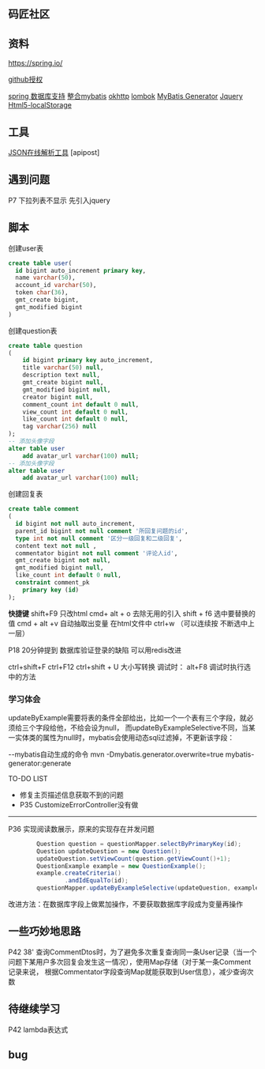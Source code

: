 ## 码匠社区

## 资料
https://spring.io/

[github授权](https://developer.github.com/apps/building-oauth-apps/authorizing-oauth-apps/)

[spring 数据库支持](https://docs.spring.io/spring-boot/docs/2.0.0.RC1/reference/htmlsingle/#boot-features-embedded-database-support)
[整合mybatis](http://mybatis.org/spring-boot-starter/mybatis-spring-boot-autoconfigure/)
[okhttp]()
[lombok](https://projectlombok.org/features/all)
[MyBatis Generator](http://mybatis.org/generator/index.html)
[Jquery](https://api.jquery.com/)
[Html5-localStorage](https://www.runoob.com/jsref/prop-win-localstorage.html)
## 工具
[JSON在线解析工具](https://jsoneditoronline.org/)
[apipost]
## 遇到问题
P7 下拉列表不显示 先引入jquery


## 脚本
创建user表
```sql 
create table user(
  id bigint auto_increment primary key,
  name varchar(50),
  account_id varchar(50),
  token char(36),
  gmt_create bigint,
  gmt_modified bigint
)
```

创建question表
```sql
create table question
(
    id bigint primary key auto_increment,
	title varchar(50) null,
	description text null,
	gmt_create bigint null,
	gmt_modified bigint null,
	creator bigint null,
	comment_count int default 0 null,
	view_count int default 0 null,
	like_count int default 0 null,
    tag varchar(256) null
);
-- 添加头像字段
alter table user
	add avatar_url varchar(100) null;
-- 添加头像字段
alter table user
	add avatar_url varchar(100) null;
```
创建回复表
```sql
create table comment
(
  id bigint not null auto_increment,
  parent_id bigint not null comment '所回复问题的id',
  type int not null comment '区分一级回复和二级回复',
  content text not null ,
  commentator bigint not null comment '评论人id',
  gmt_create bigint not null,
  gmt_modified bigint null,
  like_count int default 0 null,
  constraint comment_pk
    primary key (id)
);


```
**快捷键**
shift+F9  只改html
cmd+ alt + o 去除无用的引入 
shift + f6 选中要替换的值
cmd + alt +v 自动抽取出变量
在html文件中 ctrl+w （可以连续按 不断选中上一层）

P18 20分钟提到 数据库验证登录的缺陷 可以用redis改进            

ctrl+shift+F
ctrl+F12 
ctrl+shift + U 大小写转换
调试时： alt+F8 调试时执行选中的方法


### 学习体会
updateByExample需要将表的条件全部给出，比如一个一个表有三个字段，就必须给三个字段给他，不给会设为null，
而updateByExampleSelective不同，当某一实体类的属性为null时，mybatis会使用动态sql过滤掉，不更新该字段：




--mybatis自动生成的命令
mvn -Dmybatis.generator.overwrite=true mybatis-generator:generate


TO-DO LIST
+ 修复主页描述信息获取不到的问题
+ P35 CustomizeErrorController没有做


----
P36
实现阅读数展示，原来的实现存在并发问题
```java
        Question question = questionMapper.selectByPrimaryKey(id);
        Question updateQuestion = new Question();
        updateQuestion.setViewCount(question.getViewCount()+1);
        QuestionExample example = new QuestionExample();
        example.createCriteria()
                .andIdEqualTo(id);
        questionMapper.updateByExampleSelective(updateQuestion, example);
```
改进方法：在数据库字段上做累加操作，不要获取数据库字段成为变量再操作

## 一些巧妙地思路
P42 38' 查询CommentDtos时，为了避免多次重复查询同一条User记录（当一个问题下某用户多次回复会发生这一情况），使用Map存储（对于某一条Comment记录来说，
根据Commentator字段查询Map就能获取到User信息），减少查询次数


## 待继续学习
P42 lambda表达式


## bug